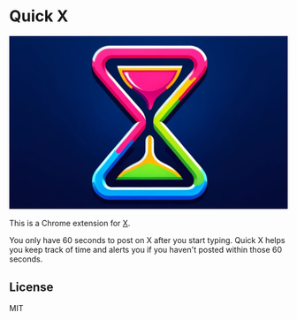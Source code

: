 # Quick X

![logo image](./logo/logo.jpeg)

This is a Chrome extension for [X](https://twitter.com).

You only have 60 seconds to post on X after you start typing. Quick X helps you keep track of time and alerts you if you haven't posted within those 60 seconds.

## License

MIT